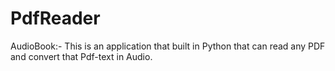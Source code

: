 # PdfReader
AudioBook:- This is an application that built in Python that can read any PDF and convert that Pdf-text in Audio. 
